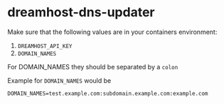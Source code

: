 # dreamhost-dns-updater

Make sure that the following values are in your containers environment:

1. `DREAMHOST_API_KEY`
2. `DOMAIN_NAMES`

For DOMAIN_NAMES they should be separated by a `colon`

Example for `DOMAIN_NAMES` would be

`DOMAIN_NAMES=test.example.com:subdomain.example.com:example.com`
